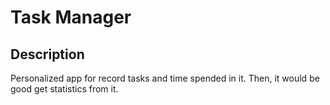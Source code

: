 # Task Manager

## Description
Personalized app for record tasks and time spended in it. Then, it would be good get statistics from it.
